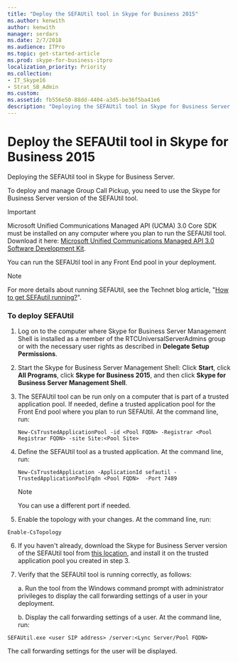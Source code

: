 ```yaml
---
title: "Deploy the SEFAUtil tool in Skype for Business 2015"
ms.author: kenwith
author: kenwith
manager: serdars
ms.date: 2/7/2018
ms.audience: ITPro
ms.topic: get-started-article
ms.prod: skype-for-business-itpro
localization_priority: Priority
ms.collection: 
- IT_Skype16
- Strat_SB_Admin
ms.custom: 
ms.assetid: fb556e50-88dd-4404-a3d5-be36f5ba41e6
description: "Deploying the SEFAUtil tool in Skype for Business Server."
---
```


# Deploy the SEFAUtil tool in Skype for Business 2015
 
Deploying the SEFAUtil tool in Skype for Business Server.
  
To deploy and manage Group Call Pickup, you need to use the Skype for Business Server version of the SEFAUtil tool. 
  
> [!IMPORTANT]
> Microsoft Unified Communications Managed API (UCMA) 3.0 Core SDK must be installed on any computer where you plan to run the SEFAUtil tool. Download it here: [Microsoft Unified Communications Managed API 3.0 Software Development Kit](https://www.microsoft.com/en-us/download/details.aspx?id=10566).
  
You can run the SEFAUtil tool in any Front End pool in your deployment.
  
> [!NOTE]
> For more details about running SEFAUtil, see the Technet blog article, "[How to get SEFAutil running?](https://go.microsoft.com/fwlink/?LinkId=278940)". 
  
### To deploy SEFAUtil

1. Log on to the computer where Skype for Business Server Management Shell is installed as a member of the RTCUniversalServerAdmins group or with the necessary user rights as described in **Delegate Setup Permissions**.
    
2. Start the Skype for Business Server Management Shell: Click **Start**, click **All Programs**, click **Skype for Business 2015**, and then click **Skype for Business Server Management Shell**.
    
3. The SEFAUtil tool can be run only on a computer that is part of a trusted application pool. If needed, define a trusted application pool for the Front End pool where you plan to run SEFAUtil. At the command line, run:
    
   ```
   New-CsTrustedApplicationPool -id <Pool FQDN> -Registrar <Pool Registrar FQDN> -site Site:<Pool Site>
   ```

4. Define the SEFAUtil tool as a trusted application. At the command line, run:
    
   ```
   New-CsTrustedApplication -ApplicationId sefautil -TrustedApplicationPoolFqdn <Pool FQDN>  -Port 7489
   ```

    > [!NOTE]
    > You can use a different port if needed. 
  
5. Enable the topology with your changes. At the command line, run:
    
  ```
  Enable-CsTopology
  ```

6. If you haven't already, download the Skype for Business Server version of the SEFAUtil tool from [this location](https://www.microsoft.com/en-us/download/details.aspx?id=52631), and install it on the trusted application pool you created in step 3.
    
7. Verify that the SEFAUtil tool is running correctly, as follows: 
    
    a. Run the tool from the Windows command prompt with administrator privileges to display the call forwarding settings of a user in your deployment.
    
    b. Display the call forwarding settings of a user. At the command line, run:
    
  ```
  SEFAUtil.exe <user SIP address> /server:<Lync Server/Pool FQDN>
  ```

The call forwarding settings for the user will be displayed.
    

